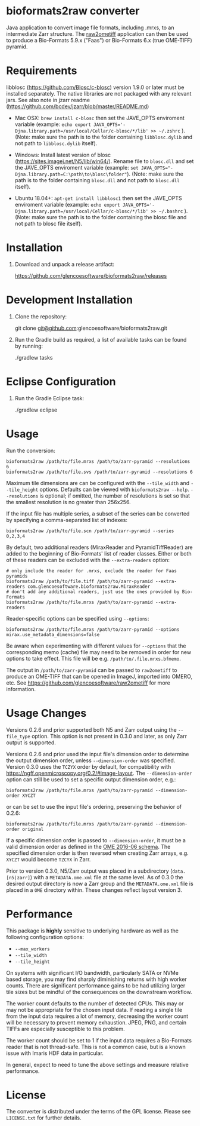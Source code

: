 bioformats2raw converter
========================

Java application to convert image file formats, including .mrxs,
to an intermediate Zarr structure.
The [raw2ometiff](https://github.com/glencoesoftware/raw2ometiff)
application can then be used to produce a
Bio-Formats 5.9.x ("Faas") or Bio-Formats 6.x (true OME-TIFF) pyramid.

Requirements
============

libblosc (https://github.com/Blosc/c-blosc) version 1.9.0 or later must be installed separately.
The native libraries are not packaged with any relevant jars.  See also note in jzarr readme (https://github.com/bcdev/jzarr/blob/master/README.md)

 * Mac OSX: `brew install c-blosc` then set the JAVE_OPTS enviroment variable (example: `echo export JAVA_OPTS='-Djna.library.path=/usr/local/Cellar/c-blosc/*/lib' >> ~/.zshrc` ). (Note: make sure the path is to the folder containing `libblosc.dylib` and not path to `libblosc.dylib` itself).


 * Windows: Install latest version of blosc (https://sites.imagej.net/N5/lib/win64/). Rename file to `blosc.dll` and set the JAVE_OPTS enviroment variable (example: `set JAVA_OPTS="-Djna.library.path=C:\path\to\blosc\folder"`). (Note: make sure the path is to the folder containing `blosc.dll` and not path to `blosc.dll` itself).


 * Ubuntu 18.04+: `apt-get install libblosc1`  then set the JAVE_OPTS enviroment variable (example: `echo export JAVA_OPTS='-Djna.library.path=/usr/local/Cellar/c-blosc/*/lib' >> ~/.bashrc` ). (Note: make sure the path is to the folder containing the blosc file and not path to blosc file itself).



Installation
============

1. Download and unpack a release artifact:

    https://github.com/glencoesoftware/bioformats2raw/releases

Development Installation
========================

1. Clone the repository:

    git clone git@github.com:glencoesoftware/bioformats2raw.git

2. Run the Gradle build as required, a list of available tasks can be found by running:

    ./gradlew tasks

Eclipse Configuration
=====================

1. Run the Gradle Eclipse task:

    ./gradlew eclipse

Usage
=====

Run the conversion:

    bioformats2raw /path/to/file.mrxs /path/to/zarr-pyramid --resolutions 6
    bioformats2raw /path/to/file.svs /path/to/zarr-pyramid --resolutions 6

Maximum tile dimensions are can be configured with the `--tile_width` and `--tile_height` options.  Defaults can be viewed with
`bioformats2raw --help`.  `--resolutions` is optional; if omitted, the number of resolutions is set so that the smallest
resolution is no greater than 256x256.

If the input file has multiple series, a subset of the series can be converted by specifying a comma-separated list of indexes:

    bioformats2raw /path/to/file.scn /path/to/zarr-pyramid --series 0,2,3,4

By default, two additional readers (MiraxReader and PyramidTiffReader) are added to the beginning of Bio-Formats' list of reader classes.
Either or both of these readers can be excluded with the `--extra-readers` option:

    # only include the reader for .mrxs, exclude the reader for Faas pyramids
    bioformats2raw /path/to/file.tiff /path/to/zarr-pyramid --extra-readers com.glencoesoftware.bioformats2raw.MiraxReader
    # don't add any additional readers, just use the ones provided by Bio-Formats
    bioformats2raw /path/to/file.mrxs /path/to/zarr-pyramid --extra-readers

Reader-specific options can be specified using `--options`:

    bioformats2raw /path/to/file.mrxs /path/to/zarr-pyramid --options mirax.use_metadata_dimensions=false

Be aware when experimenting with different values for `--options` that the corresponding memo (cache) file may need to be
removed in order for new options to take effect.  This file will be e.g. `/path/to/.file.mrxs.bfmemo`.

The output in `/path/to/zarr-pyramid` can be passed to `raw2ometiff` to produce
an OME-TIFF that can be opened in ImageJ, imported into OMERO, etc. See
https://github.com/glencoesoftware/raw2ometiff for more information.

Usage Changes
=============

Versions 0.2.6 and prior supported both N5 and Zarr output using the `--file_type` option.
This option is not present in 0.3.0 and later, as only Zarr output is supported.

Versions 0.2.6 and prior used the input file's dimension order to determine the output
dimension order, unless `--dimension-order` was specified.
Version 0.3.0 uses the `TCZYX` order by default, for compatibility with https://ngff.openmicroscopy.org/0.2/#image-layout.
The `--dimension-order` option can still be used to set a specific output dimension order, e.g.:

    bioformats2raw /path/to/file.mrxs /path/to/zarr-pyramid --dimension-order XYCZT

or can be set to use the input file's ordering, preserving the behavior of 0.2.6:

    bioformats2raw /path/to/file.mrxs /path/to/zarr-pyramid --dimension-order original

If a specific dimension order is passed to `--dimension-order`, it must be a valid dimension order as defined in
the [OME 2016-06 schema](https://www.openmicroscopy.org/Schemas/Documentation/Generated/OME-2016-06/ome_xsd.html#Pixels_DimensionOrder).
The specified dimension order is then reversed when creating Zarr arrays, e.g. `XYCZT` would become `TZCYX` in Zarr.

Prior to version 0.3.0, N5/Zarr output was placed in a subdirectory (`data.[n5|zarr]`) with a `METADATA.ome.xml` file
at the same level.  As of 0.3.0 the desired output directory is now a Zarr group and the `METADATA.ome.xml` file is
placed in a `OME` directory within.  These changes reflect layout version 3.

Performance
===========

This package is __highly__ sensitive to underlying hardware as well as
the following configuration options:

 * `--max_workers`
 * `--tile_width`
 * `--tile_height`

On systems with significant I/O bandwidth, particularly SATA or
NVMe based storage, you may find sharply diminishing returns with high
worker counts.  There are significant performance gains to be had utilizing
larger tile sizes but be mindful of the consequences on the downstream
workflow.

The worker count defaults to the number of detected CPUs.  This may or may not be appropriate for the chosen input data.
If reading a single tile from the input data requires a lot of memory, decreasing the worker count will be necessary
to prevent memory exhaustion.  JPEG, PNG, and certain TIFFs are especially susceptible to this problem.

The worker count should be set to 1 if the input data requires a Bio-Formats reader that is not thread-safe.
This is not a common case, but is a known issue with Imaris HDF data in particular.

In general, expect to need to tune the above settings and measure
relative performance.

License
=======

The converter is distributed under the terms of the GPL license.
Please see `LICENSE.txt` for further details.
